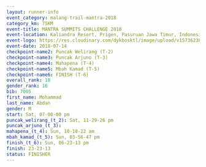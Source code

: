 ```yaml
---
layout: runner-info 
event_category: malang-trail-mantra-2018 
category_km: 75KM 
event-title: MANTRA SUMMITS CHALLENGE 2018 
event-location: Kaliandra Resort, Prigen, Pasuruan Jawa Timur, Indonesia 
event-logo: https://res.cloudinary.com/dykbosktl/image/upload/v1573623800/Logo/mantra-hiam_fujkqd.png 
event-date: 2018-07-14 
checkpoint-name2: Puncak Welirang (T-2) 
checkpoint-name3: Puncak Arjuno (T-3) 
checkpoint-name4: Mahapena (T-4) 
checkpoint-name5: Mbah Kamad (T-5) 
checkpoint-name6: FINISH (T-6) 
overall_rank: 18
gender_rank: 16
bib: 7005
first_name: Mohammad
last_name: Abdan
gender: M
start: Sat, 07-00-00 pm
puncak_welirang_(t_2): Sat, 11-29-26 pm
puncak_arjuno_(t_3): 
mahapena_(t_4): Sun, 10-18-22 am
mbah_kamad_(t_5): Sun, 03-56-47 pm
finish_(t_6): Sun, 06-23-13 pm
finish: 23-23-13
status: FINISHER
---
```

